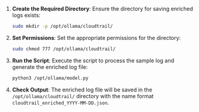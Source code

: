 1. **Create the Required Directory**:
   Ensure the directory for saving enriched logs exists:
   ```bash
   sudo mkdir -p /opt/ollama/cloudtrail/
   ```

2. **Set Permissions**:
   Set the appropriate permissions for the directory:
   ```bash
   sudo chmod 777 /opt/ollama/cloudtrail/
3. **Run the Script**:
   Execute the script to process the sample log and generate the enriched log file:
   ```bash
   python3 /opt/ollama/model.py
   ```
4. **Check Output**:
   The enriched log file will be saved in the `/opt/ollama/cloudtrail/` directory with the name format `cloudtrail_enriched_YYYY-MM-DD.json`.
